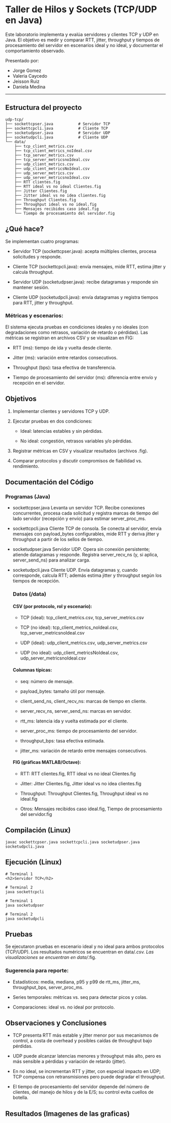 # Taller de Hilos y Sockets (TCP/UDP en Java)

Este laboratorio implementa y evalúa servidores y clientes TCP y UDP en Java. El objetivo es medir y comparar RTT, jitter, throughput y tiempos de procesamiento del servidor en escenarios ideal y no ideal, y documentar el comportamiento observado.

Presentado por:

- Jorge Gomez
- Valeria Caycedo
- Jeisson Ruiz
- Daniela Medina

---

## Estructura del proyecto
``` 
udp-tcp/
├── sockettcpser.java           # Servidor TCP
├── sockettcpcli.java           # Cliente TCP
├── socketudpser.java           # Servidor UDP
├── socketudpcli.java           # Cliente UDP
└── data/
    ├── tcp_client_metrics.csv
    ├── tcp_client_metrics_noIdeal.csv
    ├── tcp_server_metrics.csv
    ├── tcp_server_metricsnoIdeal.csv
    ├── udp_client_metrics.csv
    ├── udp_client_metricsNoIdeal.csv
    ├── udp_server_metrics.csv
    ├── udp_server_metricsnoIdeal.csv
    ├── RTT clientes.fig
    ├── RTT ideal vs no ideal Clientes.fig
    ├── Jitter Clientes.fig
    ├── Jitter ideal vs no idea clientes.fig
    ├── Throughput Clientes.fig
    ├── Throughput ideal vs no ideal.fig
    ├── Mensajes recibidos caso ideal.fig
    └── Tiempo de procesamiento del servidor.fig
```
## ¿Qué hace?
Se implementan cuatro programas:

- Servidor TCP (sockettcpser.java): acepta múltiples clientes, procesa solicitudes y responde.

- Cliente TCP (sockettcpcli.java): envía mensajes, mide RTT, estima jitter y calcula throughput.

- Servidor UDP (socketudpser.java): recibe datagramas y responde sin mantener sesión.

- Cliente UDP (socketudpcli.java): envía datagramas y registra tiempos para RTT, jitter y throughput.

### Métricas y escenarios:
El sistema ejecuta pruebas en condiciones ideales y no ideales (con degradaciones como retrasos, variación de retardo o pérdidas). Las métricas se registran en archivos CSV y se visualizan en FIG:

- RTT (ms): tiempo de ida y vuelta desde cliente.

- Jitter (ms): variación entre retardos consecutivos.

- Throughput (bps): tasa efectiva de transferencia.

- Tiempo de procesamiento del servidor (ms): diferencia entre envío y recepción en el servidor.

## Objetivos

1. Implementar clientes y servidores TCP y UDP.

2. Ejecutar pruebas en dos condiciones:

    - Ideal: latencias estables y sin pérdidas.

    - No ideal: congestión, retrasos variables y/o pérdidas.

3. Registrar métricas en CSV y visualizar resultados (archivos .fig).

4. Comparar protocolos y discutir compromisos de fiabilidad vs. rendimiento.
## Documentación del Código

### Programas (Java)

- sockettcpser.java
  Levanta un servidor TCP. Recibe conexiones concurrentes, procesa cada solicitud y registra marcas     de tiempo del lado servidor (recepción y envío) para estimar server_proc_ms.

- sockettcpcli.java
  Cliente TCP de consola. Se conecta al servidor, envía mensajes con payload_bytes configurables,       mide RTT y deriva jitter y throughput a partir de los sellos de tiempo.

- socketudpser.java
  Servidor UDP. Opera sin conexión persistente; atiende datagramas y responde. Registra                 server_recv_ns (y, si aplica, server_send_ns) para analizar carga.

- socketudpcli.java
  Cliente UDP. Envía datagramas y, cuando corresponde, calcula RTT; además estima jitter y throughput   según los tiempos de recepción.

  ### Datos (/data)
  #### CSV (por protocolo, rol y escenario):

    - TCP (ideal): tcp_client_metrics.csv, tcp_server_metrics.csv

    - TCP (no ideal): tcp_client_metrics_noIdeal.csv, tcp_server_metricsnoIdeal.csv

    - UDP (ideal): udp_client_metrics.csv, udp_server_metrics.csv

    - UDP (no ideal): udp_client_metricsNoIdeal.csv, udp_server_metricsnoIdeal.csv

    #### Columnas típicas:

    - seq: número de mensaje.

    - payload_bytes: tamaño útil por mensaje.

    - client_send_ns, client_recv_ns: marcas de tiempo en cliente.

    - server_recv_ns, server_send_ns: marcas en servidor.

    - rtt_ms: latencia ida y vuelta estimada por el cliente.

    - server_proc_ms: tiempo de procesamiento del servidor.

    - throughput_bps: tasa efectiva estimada.

    - jitter_ms: variación de retardo entre mensajes consecutivos.

    #### FIG (gráficas MATLAB/Octave):

    - RTT: RTT clientes.fig, RTT ideal vs no ideal Clientes.fig

    - Jitter: Jitter Clientes.fig, Jitter ideal vs no idea clientes.fig

    - Throughput: Throughput Clientes.fig, Throughput ideal vs no ideal.fig

    - Otros: Mensajes recibidos caso ideal.fig, Tiempo de procesamiento del servidor.fig
 ## Compilación (Linux)
 ```
 javac sockettcpser.java sockettcpcli.java socketudpser.java socketudpcli.java
```
## Ejecución (Linux)
```
# Terminal 1
<h2>Servidor TCP</h2>
```
```
# Terminal 2
java sockettcpcli
```
```
# Terminal 1
java socketudpser
```
```
# Terminal 2
java socketudpcli
```
## Pruebas
Se ejecutaron pruebas en escenario ideal y no ideal para ambos protocolos (TCP/UDP).
Los resultados numéricos se encuentran en data/*.csv.
Las visualizaciones se encuentran en data/*.fig.

### Sugerencia para reporte:

- Estadísticos: media, mediana, p95 y p99 de rtt_ms, jitter_ms, throughput_bps, server_proc_ms.

- Series temporales: métricas vs. seq para detectar picos y colas.

- Comparaciones: ideal vs. no ideal por protocolo.
  
## Observaciones y Conclusiones

- TCP presenta RTT más estable y jitter menor por sus mecanismos de control, a costa de overhead y     posibles caídas de throughput bajo pérdidas.

- UDP puede alcanzar latencias menores y throughput más alto, pero es más sensible a pérdidas y        variación de retardo (jitter).

- En no ideal, se incrementan RTT y jitter, con especial impacto en UDP; TCP compensa con              retransmisiones pero puede degradar el throughput.

- El tiempo de procesamiento del servidor depende del número de clientes, del manejo de hilos y de     la E/S; su control evita cuellos de botella.

## Resultados (Imagenes de las graficas)
